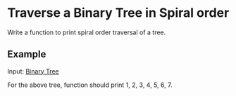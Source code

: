 # Traverse a Binary Tree in Spiral order

Write a function to print spiral order traversal of a tree. 

## Example

Input: [Binary Tree](./spiral_order.gif)

For the above tree, function should print 1, 2, 3, 4, 5, 6, 7.